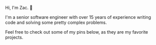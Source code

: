 Hi, I'm Zac. 👋

I'm a senior software engineer with over 15 years of experience writing code and solving some pretty complex problems.

Feel free to check out some of my pins below, as they are my favorite projects.
